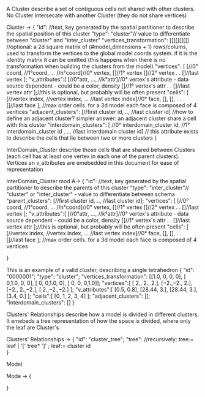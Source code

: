 A Cluster describe a set of contiguous cells not shared with other clusters. No Cluster intersecate with another Cluster (they do not share vertices)

Cluster -> {
	"id": //text, key generated by the spatial partitioner to describe the spatial position of this cluster
	"type": "cluster"// value to differentiate between "cluster" and "inter_cluster" 
	"vertices_transformation": [[][][][]] //optional: a 2d square matrix of (#model_dimensions + 1) rows/colums, used to transform the vertices to the global model coords system. if it is the identity matrix it can be omitted (this happens when there is no transformation when building the clusters from the model)
	"vertices": [
		[//0° coord, //1°coord, ... //n°coord]//0° vertex,
		[]//1° vertex
		[]//2° vertex
		.
		.
		[]//last vertex
	];
	"v_attributes":[
		[//0°attr, ..., //k°attr]//0° vertex's attribute - data source dependent - could be a color, density
		[]//1° vertex's attr
		.
		.
		[]//last vertex attr
	];//this is optional, but probably will be often present
	"cells": [
		[//vertex index, //vertex index, ... //last vertex index]//0° face, 
		[],
		[],
		.
		.
		[]//last face
	]; //max order cells. for a 3d model each face is composed of 4 veritices
	"adjacent_clusters": [//first cluster id, .., //last cluster id]	//how to define an adjacent cluster? simpler answer: an adjacent cluster share a cell with this cluster 
	"interdomain_clusters": [ //0° interdomain_cluster id, //1° interdomain_cluster id , .., //last interdomain cluster id] // this attribute exists to describe the cells that lie between two or more clusters
}

InterDomain_Cluster describe those cells that are shared between Clusters (each cell has at least one vertex in each one of the parent clusters). Vertices an v_attributes are emebedded in this document for ease of representation 

InterDomain_Cluster mod A-> {
	"id": //text, key generated by the spatial partitioner to describe the parents of this cluster
	"type": "inter_cluster"// "cluster" or "inter_cluster" - value to differentiate between schema
	"parent_clusters": [//first cluster id, .., //last cluster id];
	"vertices": [
		[//0° coord, //1°coord, ... //n°coord]//0° vertex,
		[]//1° vertex
		[]//2° vertex
		.
		.
		[]//last vertex
	];
	"v_attributes":[
		[//0°attr, ..., //k°attr]//0° vertex's attribute - data source dependent - could be a color, density
		[]//1° vertex's attr
		.
		.
		[]//last vertex attr
	];//this is optional, but probably will be often present
	"cells": [
		[//vertex index, //vertex index, ... //last vertex index]//0° face, 
		[],
		[],
		.
		.
		[]//last face
	]; //max order cells. for a 3d model each face is composed of 4 veritices

}

This is an example of a valid cluster, describing a single tetrahedron
{
	"id": "0000001";
	"type": "cluster"; 
	"vertices_transformation": [[1.0,  0,  0,  0],
	 							[  0,1.0,  0,  0],
	 							[  0,  0,1.0,  0],
	 							[  0,  0,  0,1.0]];
	"vertices":[
				[ 2., 2., 2.],
    			[−2.,−2., 2.],
    			[−2., 2.,−2.],
   				[ 2.,−2.,−2.]
   			];
	"v_attributes":[
				[0.5, 0.8],
				[28.44, 3.],
				[28.44, 3.],
				[3.4, 0.]
			];
	"cells":[
				[0, 1, 2, 3, 4]
			];
	"adjacent_clusters": []; 
	"interdomain_clusters": []
}

Clusters' Relationships describe how a model is divided in different clusters. It emebeds a tree representation of how the space is divided, where only the leaf are Cluster's

Clusters' Relationships -> {
	"id": "cluster_tree";
	"tree": //recursively: tree:= leaf | '[' tree* ']' ; leaf:= cluster id  
}

Model

Mode -> {
	
}